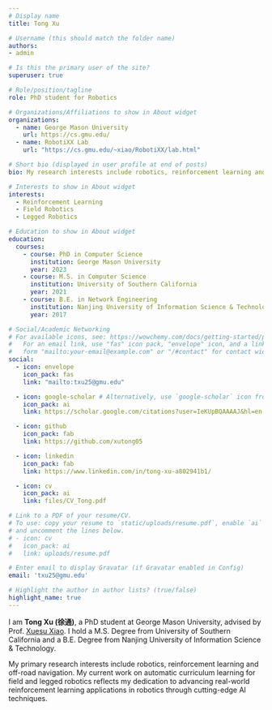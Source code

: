```yaml
---
# Display name
title: Tong Xu

# Username (this should match the folder name)
authors:
- admin

# Is this the primary user of the site?
superuser: true

# Role/position/tagline
role: PhD student for Robotics

# Organizations/Affiliations to show in About widget
organizations:
  - name: George Mason University
    url: https://cs.gmu.edu/
  - name: RobotiXX Lab
    url: "https://cs.gmu.edu/~xiao/RobotiXX/lab.html"

# Short bio (displayed in user profile at end of posts)
bio: My research interests include robotics, reinforcement learning and navigation.

# Interests to show in About widget
interests:
  - Reinforcement Learning
  - Field Robotics
  - Legged Robotics

# Education to show in About widget
education:
  courses:
    - course: PhD in Computer Science
      institution: George Mason University
      year: 2023
    - course: M.S. in Computer Science
      institution: University of Southern California
      year: 2021
    - course: B.E. in Network Engineering
      institution: Nanjing University of Information Science & Technology
      year: 2017

# Social/Academic Networking
# For available icons, see: https://wowchemy.com/docs/getting-started/page-builder/#icons
#   For an email link, use "fas" icon pack, "envelope" icon, and a link in the
#   form "mailto:your-email@example.com" or "/#contact" for contact widget.
social:
  - icon: envelope
    icon_pack: fas
    link: "mailto:txu25@gmu.edu"

  - icon: google-scholar # Alternatively, use `google-scholar` icon from `ai` icon pack
    icon_pack: ai
    link: https://scholar.google.com/citations?user=IeKUpBQAAAAJ&hl=en

  - icon: github
    icon_pack: fab
    link: https://github.com/xutong05

  - icon: linkedin
    icon_pack: fab
    link: https://www.linkedin.com/in/tong-xu-a802941b1/

  - icon: cv
    icon_pack: ai
    link: files/CV_Tong.pdf

# Link to a PDF of your resume/CV.
# To use: copy your resume to `static/uploads/resume.pdf`, enable `ai` icons in `params.toml`,
# and uncomment the lines below.
# - icon: cv
#   icon_pack: ai
#   link: uploads/resume.pdf

# Enter email to display Gravatar (if Gravatar enabled in Config)
email: 'txu25@gmu.edu'

# Highlight the author in author lists? (true/false)
highlight_name: true
---
```


I am **Tong Xu (徐通)**, a PhD student at George Mason University, advised by Prof. [Xuesu Xiao](https://cs.gmu.edu/~xiao/). I hold a M.S. Degree from University of Southern California and a B.E. Degree from Nanjing University of Information Science & Technology. 

My primary research interests include robotics, reinforcement learning and off-road navigation. My current work on automatic curriculum learning for field and legged robotics reflects my dedication to advancing real-world reinforcement learning applications in robotics through cutting-edge AI techniques.

